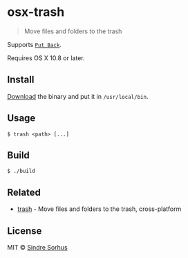 # osx-trash

> Move files and folders to the trash

Supports [`Put Back`](http://mac-fusion.com/trash-tip-how-to-put-files-back-to-their-original-location/).

Requires OS X 10.8 or later.


## Install

[Download](https://github.com/sindresorhus/osx-trash/releases/latest) the binary and put it in `/usr/local/bin`.


## Usage

```
$ trash <path> [...]
```


## Build

```
$ ./build
```


## Related

- [trash](https://github.com/sindresorhus/trash) - Move files and folders to the trash, cross-platform


## License

MIT © [Sindre Sorhus](http://sindresorhus.com)
